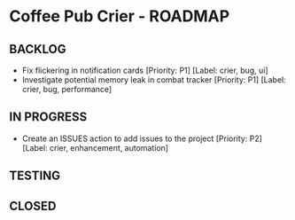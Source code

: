# Coffee Pub Crier - ROADMAP

## BACKLOG
- Fix flickering in notification cards [Priority: P1] [Label: crier, bug, ui]
- Investigate potential memory leak in combat tracker [Priority: P1] [Label: crier, bug, performance]

## IN PROGRESS
- Create an ISSUES action to add issues to the project [Priority: P2] [Label: crier, enhancement, automation]

## TESTING

## CLOSED 